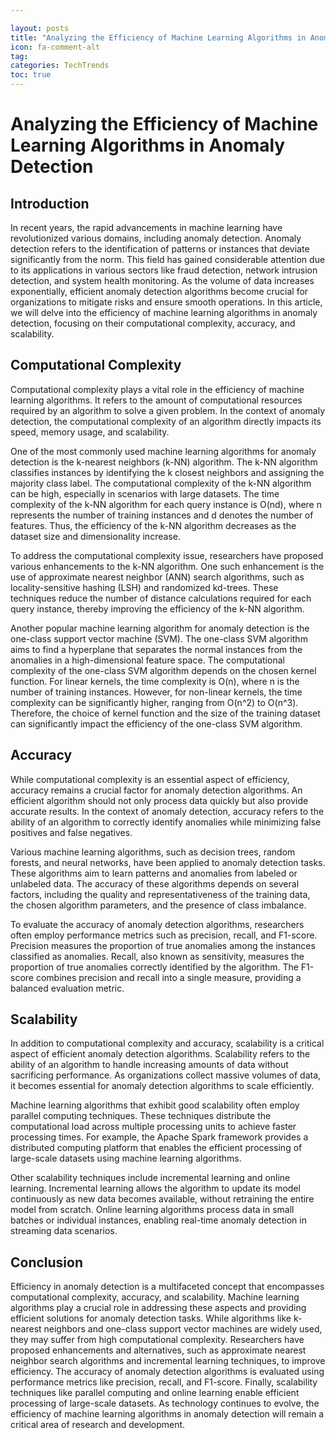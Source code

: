 ```yaml
---

layout: posts
title: "Analyzing the Efficiency of Machine Learning Algorithms in Anomaly Detection"
icon: fa-comment-alt
tag:      
categories: TechTrends
toc: true
---
```




# Analyzing the Efficiency of Machine Learning Algorithms in Anomaly Detection

## Introduction

In recent years, the rapid advancements in machine learning have revolutionized various domains, including anomaly detection. Anomaly detection refers to the identification of patterns or instances that deviate significantly from the norm. This field has gained considerable attention due to its applications in various sectors like fraud detection, network intrusion detection, and system health monitoring. As the volume of data increases exponentially, efficient anomaly detection algorithms become crucial for organizations to mitigate risks and ensure smooth operations. In this article, we will delve into the efficiency of machine learning algorithms in anomaly detection, focusing on their computational complexity, accuracy, and scalability.

## Computational Complexity

Computational complexity plays a vital role in the efficiency of machine learning algorithms. It refers to the amount of computational resources required by an algorithm to solve a given problem. In the context of anomaly detection, the computational complexity of an algorithm directly impacts its speed, memory usage, and scalability.

One of the most commonly used machine learning algorithms for anomaly detection is the k-nearest neighbors (k-NN) algorithm. The k-NN algorithm classifies instances by identifying the k closest neighbors and assigning the majority class label. The computational complexity of the k-NN algorithm can be high, especially in scenarios with large datasets. The time complexity of the k-NN algorithm for each query instance is O(nd), where n represents the number of training instances and d denotes the number of features. Thus, the efficiency of the k-NN algorithm decreases as the dataset size and dimensionality increase.

To address the computational complexity issue, researchers have proposed various enhancements to the k-NN algorithm. One such enhancement is the use of approximate nearest neighbor (ANN) search algorithms, such as locality-sensitive hashing (LSH) and randomized kd-trees. These techniques reduce the number of distance calculations required for each query instance, thereby improving the efficiency of the k-NN algorithm.

Another popular machine learning algorithm for anomaly detection is the one-class support vector machine (SVM). The one-class SVM algorithm aims to find a hyperplane that separates the normal instances from the anomalies in a high-dimensional feature space. The computational complexity of the one-class SVM algorithm depends on the chosen kernel function. For linear kernels, the time complexity is O(n), where n is the number of training instances. However, for non-linear kernels, the time complexity can be significantly higher, ranging from O(n^2) to O(n^3). Therefore, the choice of kernel function and the size of the training dataset can significantly impact the efficiency of the one-class SVM algorithm.

## Accuracy

While computational complexity is an essential aspect of efficiency, accuracy remains a crucial factor for anomaly detection algorithms. An efficient algorithm should not only process data quickly but also provide accurate results. In the context of anomaly detection, accuracy refers to the ability of an algorithm to correctly identify anomalies while minimizing false positives and false negatives.

Various machine learning algorithms, such as decision trees, random forests, and neural networks, have been applied to anomaly detection tasks. These algorithms aim to learn patterns and anomalies from labeled or unlabeled data. The accuracy of these algorithms depends on several factors, including the quality and representativeness of the training data, the chosen algorithm parameters, and the presence of class imbalance.

To evaluate the accuracy of anomaly detection algorithms, researchers often employ performance metrics such as precision, recall, and F1-score. Precision measures the proportion of true anomalies among the instances classified as anomalies. Recall, also known as sensitivity, measures the proportion of true anomalies correctly identified by the algorithm. The F1-score combines precision and recall into a single measure, providing a balanced evaluation metric.

## Scalability

In addition to computational complexity and accuracy, scalability is a critical aspect of efficient anomaly detection algorithms. Scalability refers to the ability of an algorithm to handle increasing amounts of data without sacrificing performance. As organizations collect massive volumes of data, it becomes essential for anomaly detection algorithms to scale efficiently.

Machine learning algorithms that exhibit good scalability often employ parallel computing techniques. These techniques distribute the computational load across multiple processing units to achieve faster processing times. For example, the Apache Spark framework provides a distributed computing platform that enables the efficient processing of large-scale datasets using machine learning algorithms.

Other scalability techniques include incremental learning and online learning. Incremental learning allows the algorithm to update its model continuously as new data becomes available, without retraining the entire model from scratch. Online learning algorithms process data in small batches or individual instances, enabling real-time anomaly detection in streaming data scenarios.

## Conclusion

Efficiency in anomaly detection is a multifaceted concept that encompasses computational complexity, accuracy, and scalability. Machine learning algorithms play a crucial role in addressing these aspects and providing efficient solutions for anomaly detection tasks. While algorithms like k-nearest neighbors and one-class support vector machines are widely used, they may suffer from high computational complexity. Researchers have proposed enhancements and alternatives, such as approximate nearest neighbor search algorithms and incremental learning techniques, to improve efficiency. The accuracy of anomaly detection algorithms is evaluated using performance metrics like precision, recall, and F1-score. Finally, scalability techniques like parallel computing and online learning enable efficient processing of large-scale datasets. As technology continues to evolve, the efficiency of machine learning algorithms in anomaly detection will remain a critical area of research and development.